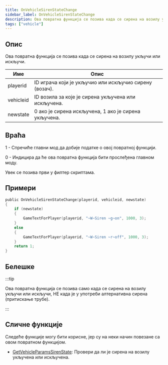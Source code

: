 ```yaml
---
title: OnVehicleSirenStateChange
sidebar_label: OnVehicleSirenStateChange
description: Ова повратна функција се позива када се сирена на возилу укључи или искључи.
tags: ["vehicle"]
---
```


<VersionWarnSR name='повратна функција' version='SA-MP 0.3.7' />

## Опис

Ова повратна функција се позива када се сирена на возилу укључи или искључи.

| Име       | Опис                                                      |
| --------- | --------------------------------------------------------- |
| playerid  | ID играча који је укључио или искључио сирену (возач).    |
| vehicleid | ID возила за које је сирена укључена или искључена.       |
| newstate  | 0 ако је сирена искључена, 1 ако је сирена укључена.      |

## Враћа

1 - Спречиће главни мод да добије податке о овој повратној функцији.

0 - Индицира да ће ова повратна функција бити прослеђена главном моду.

Увек се позива први у филтер скриптама.

## Примери

```c
public OnVehicleSirenStateChange(playerid, vehicleid, newstate)
{
    if (newstate)
    {
        GameTextForPlayer(playerid, "~W~Siren ~g~on", 1000, 3);
    }
    else
    {
        GameTextForPlayer(playerid, "~W~Siren ~r~off", 1000, 3);
    }
    return 1;
}
```

## Белешке

:::tip

Ова повратна функција се позива само када се сирена на возилу укључи или искључи, НЕ када је у употреби алтернативна сирена (притискање трубе).

:::

## Сличне функције

Следеће функције могу бити корисне, јер су на неки начин повезане са овом повратном функцијом.

- [GetVehicleParamsSirenState](../functions/GetVehicleParamsSirenState): Провери да ли је сирена на возилу укључена или искључена.
